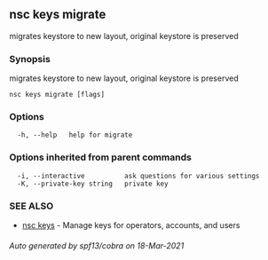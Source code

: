 ## nsc keys migrate

migrates keystore to new layout, original keystore is preserved

### Synopsis

migrates keystore to new layout, original keystore is preserved

```
nsc keys migrate [flags]
```

### Options

```
  -h, --help   help for migrate
```

### Options inherited from parent commands

```
  -i, --interactive          ask questions for various settings
  -K, --private-key string   private key
```

### SEE ALSO

* [nsc keys](nsc_keys.md)	 - Manage keys for operators, accounts, and users

###### Auto generated by spf13/cobra on 18-Mar-2021
